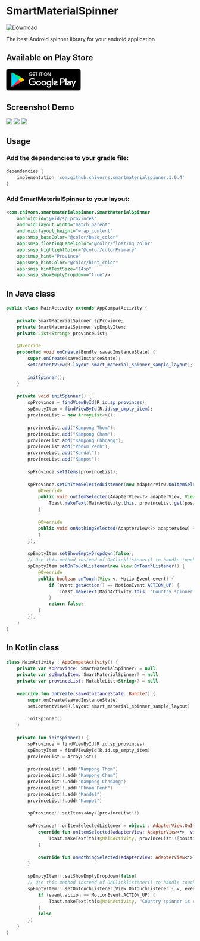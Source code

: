 # SmartMaterialSpinner
[ ![Download](https://api.bintray.com/packages/chivorn/maven/smartmaterialspinner/images/download.svg) ](https://bintray.com/chivorn/maven/smartmaterialspinner/_latestVersion)

The best Android spinner library for your android application

## Available on Play Store
<a href="https://play.google.com/store/apps/details?id=com.chivorn.smsp.demojava" target="_blank">
  <img src="https://github.com/Chivorns/Resources/blob/master/google-play-badge.png" alt="Play Store" width="200" ">
</a>

## Screenshot Demo

![](https://github.com/Chivorns/SmartMaterialSpinner/blob/master/resources/src/main/assets/1.smsp_no_select.png)
![](https://github.com/Chivorns/SmartMaterialSpinner/blob/master/resources/src/main/assets/2.smsp_dropdown.png)
![](https://github.com/Chivorns/SmartMaterialSpinner/blob/master/resources/src/main/assets/3.smsp_selected.png)

## Usage
### Add the dependencies to your gradle file:

```gradle
dependencies {
    implementation 'com.github.chivorns:smartmaterialspinner:1.0.4'
}
```

### Add SmartMaterialSpinner to your layout:

```xml
<com.chivorn.smartmaterialspinner.SmartMaterialSpinner
    android:id="@+id/sp_provinces"
    android:layout_width="match_parent"
    android:layout_height="wrap_content"
    app:smsp_baseColor="@color/base_color"
    app:smsp_floatingLabelColor="@color/floating_color"
    app:smsp_highlightColor="@color/colorPrimary"
    app:smsp_hint="Province"
    app:smsp_hintColor="@color/hint_color"
    app:smsp_hintTextSize="14sp" 
    app:smsp_showEmptyDropdown="true"/>
```

## In Java class
```java
public class MainActivity extends AppCompatActivity {

    private SmartMaterialSpinner spProvince;
    private SmartMaterialSpinner spEmptyItem;
    private List<String> provinceList;

    @Override
    protected void onCreate(Bundle savedInstanceState) {
        super.onCreate(savedInstanceState);
        setContentView(R.layout.smart_material_spinner_sample_layout);

        initSpinner();
    }

    private void initSpinner() {
        spProvince = findViewById(R.id.sp_provinces);
        spEmptyItem = findViewById(R.id.sp_empty_item);
        provinceList = new ArrayList<>();

        provinceList.add("Kampong Thom");
        provinceList.add("Kampong Cham");
        provinceList.add("Kampong Chhnang");
        provinceList.add("Phnom Penh");
        provinceList.add("Kandal");
        provinceList.add("Kampot");

        spProvince.setItems(provinceList);

        spProvince.setOnItemSelectedListener(new AdapterView.OnItemSelectedListener() {
            @Override
            public void onItemSelected(AdapterView<?> adapterView, View view, int position, long id) {
                Toast.makeText(MainActivity.this, provinceList.get(position), Toast.LENGTH_SHORT).show();
            }

            @Override
            public void onNothingSelected(AdapterView<?> adapterView) {
            }
        });

        spEmptyItem.setShowEmptyDropdown(false);
        // Use this method instead of OnClicklistener() to handle touch even.
        spEmptyItem.setOnTouchListener(new View.OnTouchListener() {
            @Override
            public boolean onTouch(View v, MotionEvent event) {
                if (event.getAction() == MotionEvent.ACTION_UP) {
                    Toast.makeText(MainActivity.this, "Country spinner is clicked", Toast.LENGTH_SHORT).show();
                }
                return false;
            }
        });
    }
}
```

## In Kotlin class
```kotlin
class MainActivity : AppCompatActivity() {
    private var spProvince: SmartMaterialSpinner? = null
    private var spEmptyItem: SmartMaterialSpinner? = null
    private var provinceList: MutableList<String>? = null

    override fun onCreate(savedInstanceState: Bundle?) {
        super.onCreate(savedInstanceState)
        setContentView(R.layout.smart_material_spinner_sample_layout)

        initSpinner()
    }

    private fun initSpinner() {
        spProvince = findViewById(R.id.sp_provinces)
        spEmptyItem = findViewById(R.id.sp_empty_item)
        provinceList = ArrayList()

        provinceList!!.add("Kampong Thom")
        provinceList!!.add("Kampong Cham")
        provinceList!!.add("Kampong Chhnang")
        provinceList!!.add("Phnom Penh")
        provinceList!!.add("Kandal")
        provinceList!!.add("Kampot")

        spProvince!!.setItems<Any>(provinceList!!)

        spProvince!!.onItemSelectedListener = object : AdapterView.OnItemSelectedListener {
            override fun onItemSelected(adapterView: AdapterView<*>, view: View, position: Int, id: Long) {
                Toast.makeText(this@MainActivity, provinceList!![position], Toast.LENGTH_SHORT).show()
            }

            override fun onNothingSelected(adapterView: AdapterView<*>) {}
        }

        spEmptyItem!!.setShowEmptyDropdown(false)
        // Use this method instead of OnClicklistener() to handle touch even.
        spEmptyItem!!.setOnTouchListener(View.OnTouchListener { v, event ->
            if (event.action == MotionEvent.ACTION_UP) {
                Toast.makeText(this@MainActivity, "Country spinner is clicked", Toast.LENGTH_SHORT).show()
            }
            false
        })
    }
}
```

